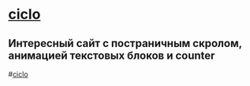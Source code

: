 # [ciclo](https://github.com/serdzhius/ciclo.git)
## Интересный сайт с постраничным скролом, анимацией текстовых блоков и counter 
#[ciclo](https://github.com/serdzhius/ciclo.git)
